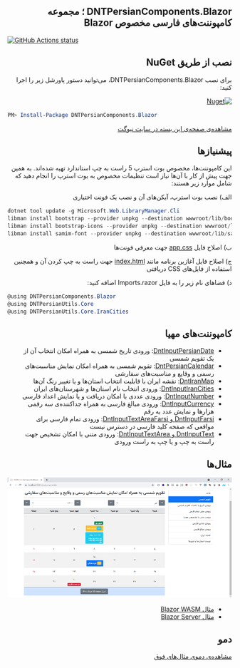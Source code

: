 ﻿<div dir="rtl">

## DNTPersianComponents.Blazor ؛ مجموعه کامپوننت‌های فارسی مخصوص Blazor

</div>

<p align="left">
  <a href="https://github.com/VahidN/DNTPersianComponents.Blazor">
     <img alt="GitHub Actions status" src="https://github.com/VahidN/DNTPersianComponents.Blazor/workflows/.NET%20Core%20Build/badge.svg">
  </a>
</p>

<div dir="rtl">

## نصب از طریق NuGet

برای نصب DNTPersianComponents.Blazor، می‌توانید دستور پاورشل زیر را اجرا کنید:

[![Nuget](https://img.shields.io/nuget/v/DNTPersianComponents.Blazor)](https://github.com/VahidN/DNTPersianComponents.Blazor)

<div dir="ltr">
  
```powershell
PM> Install-Package DNTPersianComponents.Blazor
```
  
</div>
  
[مشاهده‌ی صفحه‌ی این بسته در سایت نیوگت](http://www.nuget.org/packages/DNTPersianComponents.Blazor/)

## پیشنیازها

این کامپوننت‌ها، مخصوص بوت استرپ 5 راست به چپ استاندارد تهیه شده‌اند. به همین جهت پیش از کار با آن‌ها نیاز است تنظیمات مخصوص به بوت استرپ را انجام دهید که شامل موارد زیر هستند:

الف) نصب بوت استرپ، آیکن‌های آن و نصب یک فونت اختیاری

<div dir="ltr">

```powershell
dotnet tool update -g Microsoft.Web.LibraryManager.Cli
libman install bootstrap --provider unpkg --destination wwwroot/lib/bootstrap
libman install bootstrap-icons --provider unpkg --destination wwwroot/lib/bootstrap-icons
libman install samim-font --provider unpkg --destination wwwroot/lib/samim-font
```

</div>

ب) اصلاح فایل [app.css](src/DNTPersianComponents.Blazor.WasmSample/Client/wwwroot/css/app.css) جهت معرفی فونت‌ها

ج) اصلاح فایل آغازین برنامه مانند [index.html](src/DNTPersianComponents.Blazor.WasmSample/Client/wwwroot/index.html) جهت راست به چپ کردن آن و همچنین استفاده از فایل‌های CSS دریافتی

د) فضاهای نام زیر را به فایل Imports.razor اضافه کنید:

<div dir="ltr">
  
```C#
@using DNTPersianComponents.Blazor
@using DNTPersianUtils.Core
@using DNTPersianUtils.Core.IranCities
```

</div>  
  
## کامپوننت‌های مهیا

- [DntInputPersianDate](src/DNTPersianComponents.Blazor.WasmSample/Client/Pages/InputPersianDate.razor): ورودی تاریخ شمسی به همراه امکان انتخاب آن از یک تقویم شمسی
- [DntPersianCalendar](src/DNTPersianComponents.Blazor.WasmSample/Client/Pages/CustomPersianCalendar.razor): تقویم شمسی به همراه امکان نمایش مناسبت‌های رسمی و وقایع و مناسبت‌های سفارشی
- [DntIranMap](src/DNTPersianComponents.Blazor.WasmSample/Client/Pages/ShowIranMap.razor): نقشه ایران با قابلیت انتخاب استان‌ها و یا تغییر رنگ آن‌ها
- [DntInputIranCities](src/DNTPersianComponents.Blazor.WasmSample/Client/Pages/InputIranCities.razor): ورودی انتخاب نام استان‌ها و شهرستان‌های ایران
- [DntInputNumber](src/DNTPersianComponents.Blazor.WasmSample/Client/Pages/NumberInput.razor): ورودی عددی با امکان دریافت و یا نمایش اعداد فارسی
- [DntInputCurrency](src/DNTPersianComponents.Blazor.WasmSample/Client/Pages/CurrencyInput.razor): ورودی مبالغ فارسی به همراه جداکننده‌ی سه رقمی هزارها و نمایش عدد به رقم
- [DntInputFarsi و DntInputTextAreaFarsi](src/DNTPersianComponents.Blazor.WasmSample/Client/Pages/InputFarsi.razor): ورودی تمام فارسی برای مواقعی که صفحه کلید فارسی در دسترس نیست
- [DntInputText و DntInputTextArea](src/DNTPersianComponents.Blazor.WasmSample/Client/Pages/CustomTextArea.razor): ورودی متنی با امکان تشخیص جهت راست به چپ و یا چپ به راست ورودی

## مثال‌ها

![DNTPersianComponents](src/DNTPersianComponents.Blazor.WasmSample/DNTPersianComponents.png)

- [مثال Blazor WASM](src/DNTPersianComponents.Blazor.WasmSample/)
- [مثال Blazor Server](src/DNTPersianComponents.Blazor.ServerSample/)

## دمو

[مشاهده‌ی دموی مثال‌های فوق](https://vahidn.github.io/DNTPersianComponents.Blazor)
